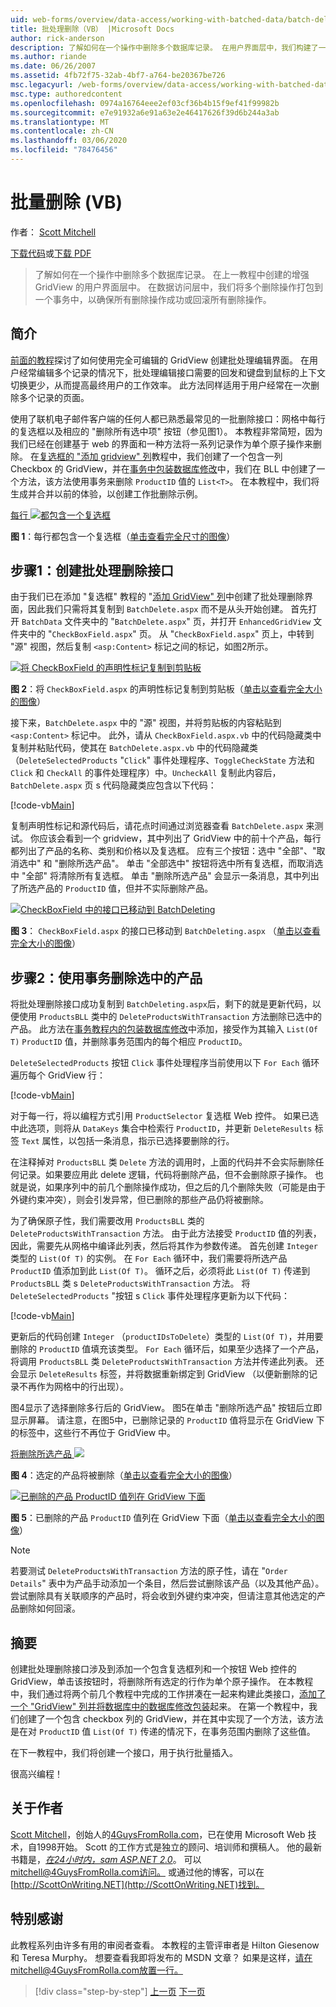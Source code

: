 ```yaml
---
uid: web-forms/overview/data-access/working-with-batched-data/batch-deleting-vb
title: 批处理删除（VB） |Microsoft Docs
author: rick-anderson
description: 了解如何在一个操作中删除多个数据库记录。 在用户界面层中，我们构建了一个在早期 tut 中创建的增强 GridView 。
ms.author: riande
ms.date: 06/26/2007
ms.assetid: 4fb72f75-32ab-4bf7-a764-be20367be726
msc.legacyurl: /web-forms/overview/data-access/working-with-batched-data/batch-deleting-vb
msc.type: authoredcontent
ms.openlocfilehash: 0974a16764eee2ef03cf36b4b15f9ef41f99982b
ms.sourcegitcommit: e7e91932a6e91a63e2e46417626f39d6b244a3ab
ms.translationtype: MT
ms.contentlocale: zh-CN
ms.lasthandoff: 03/06/2020
ms.locfileid: "78476456"
---
```

# <a name="batch-deleting-vb"></a>批量删除 (VB)

作者： [Scott Mitchell](https://twitter.com/ScottOnWriting)

[下载代码](https://download.microsoft.com/download/3/9/f/39f92b37-e92e-4ab3-909e-b4ef23d01aa3/ASPNET_Data_Tutorial_65_VB.zip)或[下载 PDF](batch-deleting-vb/_static/datatutorial65vb1.pdf)

> 了解如何在一个操作中删除多个数据库记录。 在上一教程中创建的增强 GridView 的用户界面层中。 在数据访问层中，我们将多个删除操作打包到一个事务中，以确保所有删除操作成功或回滚所有删除操作。

## <a name="introduction"></a>简介

[前面的教程](batch-updating-vb.md)探讨了如何使用完全可编辑的 GridView 创建批处理编辑界面。 在用户经常编辑多个记录的情况下，批处理编辑接口需要的回发和键盘到鼠标的上下文切换更少，从而提高最终用户的工作效率。 此方法同样适用于用户经常在一次删除多个记录的页面。

使用了联机电子邮件客户端的任何人都已熟悉最常见的一批删除接口：网格中每行的复选框以及相应的 "删除所有选中项" 按钮（参见图1）。 本教程非常简短，因为我们已经在创建基于 web 的界面和一种方法将一系列记录作为单个原子操作来删除。 在[复选框的 "添加 gridview" 列](../enhancing-the-gridview/adding-a-gridview-column-of-checkboxes-vb.md)教程中，我们创建了一个包含一列 Checkbox 的 GridView，并在[事务中包装数据库修改](wrapping-database-modifications-within-a-transaction-vb.md)中，我们在 BLL 中创建了一个方法，该方法使用事务来删除 `ProductID` 值的 `List<T>`。 在本教程中，我们将生成并合并以前的体验，以创建工作批删除示例。

[每行 ![都包含一个复选框](batch-deleting-vb/_static/image1.gif)](batch-deleting-vb/_static/image1.png)

**图 1**：每行都包含一个复选框（[单击查看完全尺寸的图像](batch-deleting-vb/_static/image2.png)）

## <a name="step-1-creating-the-batch-deleting-interface"></a>步骤1：创建批处理删除接口

由于我们已在添加 "复选框" 教程的 "[添加 GridView" 列](../enhancing-the-gridview/adding-a-gridview-column-of-checkboxes-vb.md)中创建了批处理删除界面，因此我们只需将其复制到 `BatchDelete.aspx` 而不是从头开始创建。 首先打开 `BatchData` 文件夹中的 "`BatchDelete.aspx`" 页，并打开 `EnhancedGridView` 文件夹中的 "`CheckBoxField.aspx`" 页。 从 "`CheckBoxField.aspx`" 页上，中转到 "源" 视图，然后复制 `<asp:Content>` 标记之间的标记，如图2所示。

[![将 CheckBoxField 的声明性标记复制到剪贴板](batch-deleting-vb/_static/image2.gif)](batch-deleting-vb/_static/image3.png)

**图 2**：将 `CheckBoxField.aspx` 的声明性标记复制到剪贴板（[单击以查看完全大小的图像](batch-deleting-vb/_static/image4.png)）

接下来，`BatchDelete.aspx` 中的 "源" 视图，并将剪贴板的内容粘贴到 `<asp:Content>` 标记中。 此外，请从 `CheckBoxField.aspx.vb` 中的代码隐藏类中复制并粘贴代码，使其在 `BatchDelete.aspx.vb` 中的代码隐藏类（`DeleteSelectedProducts` "`Click`" 事件处理程序、`ToggleCheckState` 方法和 `Click` 和 `CheckAll` 的事件处理程序）中。`UncheckAll` 复制此内容后，`BatchDelete.aspx` 页 s 代码隐藏类应包含以下代码：

[!code-vb[Main](batch-deleting-vb/samples/sample1.vb)]

复制声明性标记和源代码后，请花点时间通过浏览器查看 `BatchDelete.aspx` 来测试。 你应该会看到一个 gridview，其中列出了 GridView 中的前十个产品，每行都列出了产品的名称、类别和价格以及复选框。 应有三个按钮：选中 "全部"、"取消选中" 和 "删除所选产品"。 单击 "全部选中" 按钮将选中所有复选框，而取消选中 "全部" 将清除所有复选框。 单击 "删除所选产品" 会显示一条消息，其中列出了所选产品的 `ProductID` 值，但并不实际删除产品。

[![CheckBoxField 中的接口已移动到 BatchDeleting](batch-deleting-vb/_static/image3.gif)](batch-deleting-vb/_static/image5.png)

**图 3**： `CheckBoxField.aspx` 的接口已移动到 `BatchDeleting.aspx` （[单击以查看完全大小的图像](batch-deleting-vb/_static/image6.png)）

## <a name="step-2-deleting-the-checked-products-using-transactions"></a>步骤2：使用事务删除选中的产品

将批处理删除接口成功复制到 `BatchDeleting.aspx`后，剩下的就是更新代码，以便使用 `ProductsBLL` 类中的 `DeleteProductsWithTransaction` 方法删除已选中的产品。 此方法在[事务教程内的包装数据库修改](wrapping-database-modifications-within-a-transaction-vb.md)中添加，接受作为其输入 `List(Of T)` `ProductID` 值，并删除事务范围内的每个相应 `ProductID`。

`DeleteSelectedProducts` 按钮 `Click` 事件处理程序当前使用以下 `For Each` 循环遍历每个 GridView 行：

[!code-vb[Main](batch-deleting-vb/samples/sample2.vb)]

对于每一行，将以编程方式引用 `ProductSelector` 复选框 Web 控件。 如果已选中此选项，则将从 `DataKeys` 集合中检索行 `ProductID`，并更新 `DeleteResults` 标签 `Text` 属性，以包括一条消息，指示已选择要删除的行。

在注释掉对 `ProductsBLL` 类 `Delete` 方法的调用时，上面的代码并不会实际删除任何记录。如果要应用此 delete 逻辑，代码将删除产品，但不会删除原子操作。 也就是说，如果序列中的前几个删除操作成功，但之后的几个删除失败（可能是由于外键约束冲突），则会引发异常，但已删除的那些产品仍将被删除。

为了确保原子性，我们需要改用 `ProductsBLL` 类的 `DeleteProductsWithTransaction` 方法。 由于此方法接受 `ProductID` 值的列表，因此，需要先从网格中编译此列表，然后将其作为参数传递。 首先创建 `Integer`类型的 `List(Of T)` 的实例。 在 `For Each` 循环中，我们需要将所选产品 `ProductID` 值添加到此 `List(Of T)`。 循环之后，必须将此 `List(Of T)` 传递到 `ProductsBLL` 类 s `DeleteProductsWithTransaction` 方法。 将 `DeleteSelectedProducts` "按钮 s `Click` 事件处理程序更新为以下代码：

[!code-vb[Main](batch-deleting-vb/samples/sample3.vb)]

更新后的代码创建 `Integer` （`productIDsToDelete`）类型的 `List(Of T)`，并用要删除的 `ProductID` 值填充该类型。 `For Each` 循环后，如果至少选择了一个产品，将调用 `ProductsBLL` 类 `DeleteProductsWithTransaction` 方法并传递此列表。 还会显示 `DeleteResults` 标签，并将数据重新绑定到 GridView （以便新删除的记录不再作为网格中的行出现）。

图4显示了选择删除多行后的 GridView。 图5在单击 "删除所选产品" 按钮后立即显示屏幕。 请注意，在图5中，已删除记录的 `ProductID` 值将显示在 GridView 下的标签中，这些行不再位于 GridView 中。

[将删除所选产品 ![](batch-deleting-vb/_static/image4.gif)](batch-deleting-vb/_static/image7.png)

**图 4**：选定的产品将被删除（[单击以查看完全大小的图像](batch-deleting-vb/_static/image8.png)）

[![已删除的产品 ProductID 值列在 GridView 下面](batch-deleting-vb/_static/image5.gif)](batch-deleting-vb/_static/image9.png)

**图 5**：已删除的产品 `ProductID` 值列在 GridView 下面（[单击以查看完全大小的图像](batch-deleting-vb/_static/image10.png)）

> [!NOTE]
> 若要测试 `DeleteProductsWithTransaction` 方法的原子性，请在 "`Order Details`" 表中为产品手动添加一个条目，然后尝试删除该产品（以及其他产品）。 尝试删除具有关联顺序的产品时，将会收到外键约束冲突，但请注意其他选定的产品删除如何回滚。

## <a name="summary"></a>摘要

创建批处理删除接口涉及到添加一个包含复选框列和一个按钮 Web 控件的 GridView，单击该按钮时，将删除所有选定的行作为单个原子操作。 在本教程中，我们通过将两个前几个教程中完成的工作拼凑在一起来构建此类接口，[添加了一个 "GridView" 列并将](../enhancing-the-gridview/adding-a-gridview-column-of-checkboxes-vb.md)[数据库中的数据库修改包装](wrapping-database-modifications-within-a-transaction-vb.md)起来。 在第一个教程中，我们创建了一个包含 checkbox 列的 GridView，并在其中实现了一个方法，该方法是在对 `ProductID` 值 `List(Of T)` 传递的情况下，在事务范围内删除了这些值。

在下一教程中，我们将创建一个接口，用于执行批量插入。

很高兴编程！

## <a name="about-the-author"></a>关于作者

[Scott Mitchell](http://www.4guysfromrolla.com/ScottMitchell.shtml)，创始人的[4GuysFromRolla.com](http://www.4guysfromrolla.com)，已在使用 Microsoft Web 技术，自1998开始。 Scott 的工作方式是独立的顾问、培训师和撰稿人。 他的最新书籍是，[*在24小时内，sam ASP.NET 2.0*](https://www.amazon.com/exec/obidos/ASIN/0672327384/4guysfromrollaco)。 可以[mitchell@4GuysFromRolla.com访问。](mailto:mitchell@4GuysFromRolla.com) 或通过他的博客，可以在[http://ScottOnWriting.NET](http://ScottOnWriting.NET)找到。

## <a name="special-thanks-to"></a>特别感谢

此教程系列由许多有用的审阅者查看。 本教程的主管评审者是 Hilton Giesenow 和 Teresa Murphy。 想要查看我即将发布的 MSDN 文章？ 如果是这样，请在mitchell@4GuysFromRolla.com放置一行[。](mailto:mitchell@4GuysFromRolla.com)

> [!div class="step-by-step"]
> [上一页](batch-updating-vb.md)
> [下一页](batch-inserting-vb.md)
